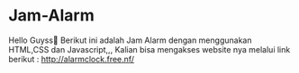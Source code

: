 # Jam-Alarm
Hello Guyss👋 Berikut ini adalah Jam Alarm dengan menggunakan HTML,CSS dan Javascript,,, Kalian bisa mengakses website nya melalui link berikut : http://alarmclock.free.nf/
